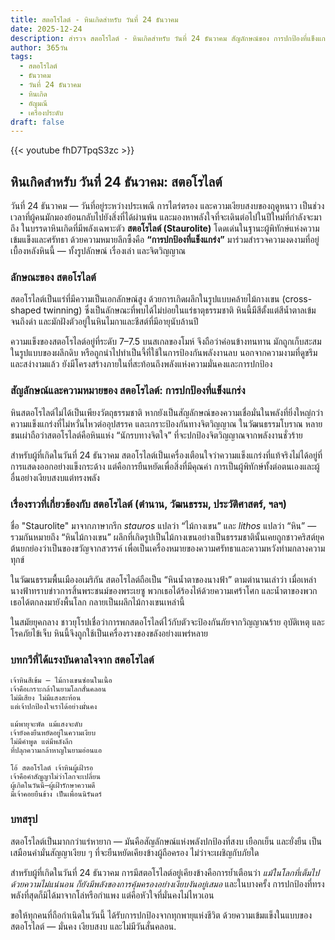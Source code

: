 ```yaml
---
title: สตอโรไลต์ - หินเกิดสำหรับ วันที่ 24 ธันวาคม
date: 2025-12-24
description: สำรวจ สตอโรไลต์ - หินเกิดสำหรับ วันที่ 24 ธันวาคม สัญลักษณ์ของ การปกป้องที่แข็งแกร่ง มาเรียนรู้ความหมายลึกซึ้งของหินพิเศษนี้
author: 365วัน
tags:
  - สตอโรไลต์
  - ธันวาคม
  - วันที่ 24 ธันวาคม
  - หินเกิด
  - อัญมณี
  - เครื่องประดับ
draft: false
---
```


{{< youtube fhD7TpqS3zc >}}

## หินเกิดสำหรับ วันที่ 24 ธันวาคม: สตอโรไลต์

วันที่ 24 ธันวาคม — วันที่อยู่ระหว่างประเพณี การไตร่ตรอง และความเงียบสงบของฤดูหนาว เป็นช่วงเวลาที่ผู้คนมักมองย้อนกลับไปยังสิ่งที่ได้ผ่านพ้น และมองหาพลังใจที่จะเดินต่อไปในปีใหม่ที่กำลังจะมาถึง ในบรรดาหินเกิดที่มีพลังเฉพาะตัว **สตอโรไลต์ (Staurolite)** โดดเด่นในฐานะผู้พิทักษ์แห่งความเข้มแข็งและศรัทธา ด้วยความหมายลึกซึ้งคือ **“การปกป้องที่แข็งแกร่ง”** มาร่วมสำรวจความงดงามที่อยู่เบื้องหลังหินนี้ — ทั้งรูปลักษณ์ เรื่องเล่า และจิตวิญญาณ

### ลักษณะของ สตอโรไลต์

สตอโรไลต์เป็นแร่ที่มีความเป็นเอกลักษณ์สูง ด้วยการเกิดผลึกในรูปแบบคล้ายไม้กางเขน (cross-shaped twinning) ซึ่งเป็นลักษณะที่พบได้ไม่บ่อยในแร่ธาตุธรรมชาติ หินนี้มีสีตั้งแต่สีน้ำตาลเข้มจนถึงดำ และมักฝังตัวอยู่ในหินไมกาและชีสต์ที่มีอายุนับล้านปี

ความแข็งของสตอโรไลต์อยู่ที่ระดับ 7–7.5 บนสเกลของโมห์ จึงถือว่าค่อนข้างทนทาน มักถูกเก็บสะสมในรูปแบบของผลึกดิบ หรือถูกนำไปทำเป็นจี้ที่ใช้ในการป้องกันพลังงานลบ นอกจากความงามที่ดูขรึมและสง่างามแล้ว ยังมีโครงสร้างภายในที่สะท้อนถึงพลังแห่งความมั่นคงและการปกป้อง

### สัญลักษณ์และความหมายของ สตอโรไลต์: การปกป้องที่แข็งแกร่ง

หินสตอโรไลต์ไม่ได้เป็นเพียงวัตถุธรรมชาติ หากยังเป็นสัญลักษณ์ของความเชื่อมั่นในพลังที่ยิ่งใหญ่กว่า ความแข็งแกร่งที่ไม่หวั่นไหวต่ออุปสรรค และเกราะป้องกันทางจิตวิญญาณ ในวัฒนธรรมโบราณ หลายชนเผ่าถือว่าสตอโรไลต์คือหินแห่ง “นักรบทางจิตใจ” ที่จะปกป้องจิตวิญญาณจากพลังงานชั่วร้าย

สำหรับผู้ที่เกิดในวันที่ 24 ธันวาคม สตอโรไลต์เป็นเครื่องเตือนใจว่าความแข็งแกร่งที่แท้จริงไม่ได้อยู่ที่การแสดงออกอย่างแข็งกระด้าง แต่คือการยืนหยัดเพื่อสิ่งที่มีคุณค่า การเป็นผู้พิทักษ์ทั้งต่อตนเองและผู้อื่นอย่างเงียบสงบแต่ทรงพลัง

### เรื่องราวที่เกี่ยวข้องกับ สตอโรไลต์ (ตำนาน, วัฒนธรรม, ประวัติศาสตร์, ฯลฯ)

ชื่อ "Staurolite" มาจากภาษากรีก _stauros_ แปลว่า “ไม้กางเขน” และ _lithos_ แปลว่า “หิน” — รวมกันหมายถึง “หินไม้กางเขน” ผลึกที่เกิดรูปเป็นไม้กางเขนอย่างเป็นธรรมชาตินั้นเคยถูกชาวคริสต์ยุคต้นยกย่องว่าเป็นของขวัญจากสวรรค์ เพื่อเป็นเครื่องหมายของความศรัทธาและความหวังท่ามกลางความทุกข์

ในวัฒนธรรมพื้นเมืองอเมริกัน สตอโรไลต์ถือเป็น “หินน้ำตาของนางฟ้า” ตามตำนานเล่าว่า เมื่อเหล่านางฟ้าทราบข่าวการสิ้นพระชนม์ของพระเยซู พวกเธอได้ร้องไห้ด้วยความเศร้าโศก และน้ำตาของพวกเธอได้ตกลงมายังพื้นโลก กลายเป็นผลึกไม้กางเขนเหล่านี้

ในสมัยยุคกลาง ชาวยุโรปเชื่อว่าการพกสตอโรไลต์ไว้กับตัวจะป้องกันภัยจากวิญญาณร้าย อุบัติเหตุ และโรคภัยไข้เจ็บ หินนี้จึงถูกใช้เป็นเครื่องรางของขลังอย่างแพร่หลาย

### บทกวีที่ได้แรงบันดาลใจจาก สตอโรไลต์

```
เจ้าหินสีเข้ม — ไม้กางเขนซ่อนในเนื้อ  
เจ้าคือเกราะกล้าในยามโลกสั่นคลอน  
ไม่มีเสียง ไม่มีแสงสะท้อน  
แต่เจ้าปกป้องใจเราได้อย่างมั่นคง

แม้พายุจะพัด แม้แสงจะดับ  
เจ้ายังคงยืนหยัดอยู่ในความเงียบ  
ไม่มีคำพูด แต่มีพลังลึก  
ที่ปลุกความกล้าหาญในยามอ่อนแอ

โอ้ สตอโรไลต์ เจ้าหินผู้เฝ้ารอ  
เจ้าคือคำสัญญาไม่ว่าโลกจะเปลี่ยน  
ผู้เกิดในวันนี้—ผู้เฝ้ารักษาความดี  
มีเจ้าคอยยืนข้าง เป็นเพื่อนนิรันดร์
```

### บทสรุป

สตอโรไลต์เป็นมากกว่าแร่หายาก — มันคือสัญลักษณ์แห่งพลังปกป้องที่สงบ เยือกเย็น และยั่งยืน เป็นเสมือนคำมั่นสัญญาเงียบ ๆ ที่จะยืนหยัดเคียงข้างผู้ถือครอง ไม่ว่าจะเผชิญกับภัยใด

สำหรับผู้ที่เกิดในวันที่ 24 ธันวาคม การมีสตอโรไลต์อยู่เคียงข้างคือการย้ำเตือนว่า _แม้ในโลกที่เต็มไปด้วยความไม่แน่นอน ก็ยังมีพลังของการคุ้มครองอย่างเงียบงันอยู่เสมอ_ และในบางครั้ง การปกป้องที่ทรงพลังที่สุดก็มิได้มาจากโล่หรือกำแพง แต่คือหัวใจที่มั่นคงไม่ไหวเอน

ขอให้ทุกคนที่ถือกำเนิดในวันนี้ ได้รับการปกป้องจากทุกพายุแห่งชีวิต ด้วยความเข้มแข็งในแบบของสตอโรไลต์ — มั่นคง เงียบสงบ และไม่มีวันสั่นคลอน.